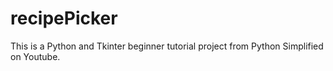 # recipePicker

This is a Python and Tkinter beginner tutorial project from Python Simplified on Youtube. 


